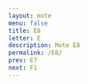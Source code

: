 ```yaml
---
layout: mote
menu: false
title: E8
letter: E
description: Mote E8
permalink: /E8/
prev: E7
next: F1
---
```

